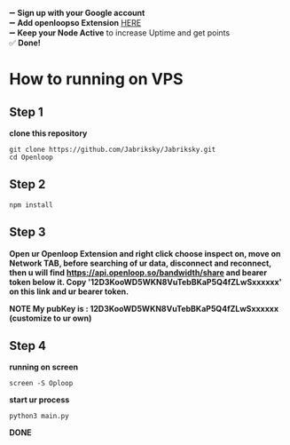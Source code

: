 ➖ **Sign up with your Google account**  
➖ **Add openloopso Extension** [HERE](https://chromewebstore.google.com/detail/openloopso-sentry-node-ex/effapmdildnpkiaeghlkicpfflpiambm)  
➖ **Keep your Node Active** to increase Uptime and get points  
✅ **Done!**

# How to running on VPS
## Step 1
**clone this repository**
```
git clone https://github.com/Jabriksky/Jabriksky.git
cd Openloop
```
## Step 2
```
npm install
```
## Step 3 
**Open ur Openloop Extension and right click choose inspect on, move on Network TAB, before searching of ur data, disconnect and reconnect, then u will find https://api.openloop.so/bandwidth/share and bearer token below it. Copy '12D3KooWD5WKN8VuTebBKaP5Q4fZLwSxxxxxx' on this link and ur bearer token.**

**NOTE
My pubKey is : 12D3KooWD5WKN8VuTebBKaP5Q4fZLwSxxxxxx (customize to ur own)**
## Step 4
**running on screen**
```
screen -S Oploop
```
**start ur process**
```
python3 main.py
```
**DONE**
